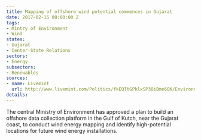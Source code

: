 ```yaml
---
title: Mapping of offshore wind potential commences in Gujarat
date: 2017-02-15 00:00:00 Z
tags:
- Mintry of Environment
- Wind
states:
- Gujarat
- Center-State Relations
sectors:
- Energy
subsectors:
- Renewables
sources:
- name: Livemint
  url: http://www.livemint.com/Politics/fkEQTtGPklxSP3OiBme6QK/Environment-ministry-green-lights-Gujarat-wind-measurement-p.html
details: 
---
```


The central Ministry of Environment has approved a plan to build an offshore data collection platform in the Gulf of Kutch, near the Gujarat coast, to conduct wind energy mapping and identify high-potential locations for future wind energy installations.
